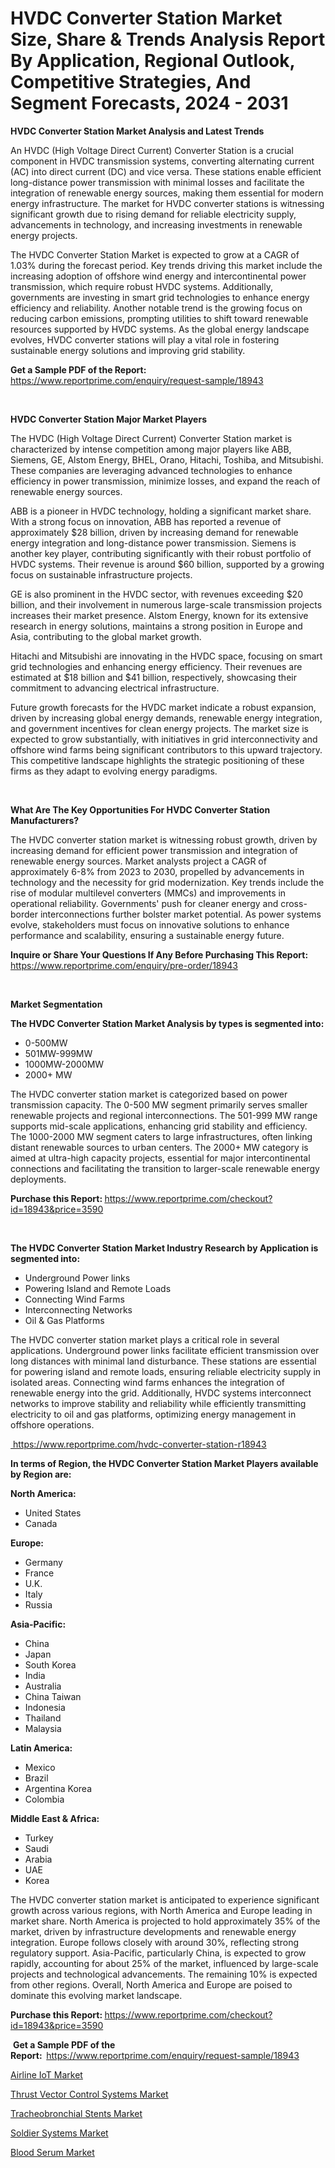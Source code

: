 <p><h1>HVDC Converter Station Market Size, Share & Trends Analysis Report By Application, Regional Outlook, Competitive Strategies, And Segment Forecasts, 2024 - 2031</h1></p><p><strong>HVDC Converter Station Market Analysis and Latest Trends</strong></p>
<p><p>An HVDC (High Voltage Direct Current) Converter Station is a crucial component in HVDC transmission systems, converting alternating current (AC) into direct current (DC) and vice versa. These stations enable efficient long-distance power transmission with minimal losses and facilitate the integration of renewable energy sources, making them essential for modern energy infrastructure. The market for HVDC converter stations is witnessing significant growth due to rising demand for reliable electricity supply, advancements in technology, and increasing investments in renewable energy projects.</p><p>The HVDC Converter Station Market is expected to grow at a CAGR of 1.03% during the forecast period. Key trends driving this market include the increasing adoption of offshore wind energy and intercontinental power transmission, which require robust HVDC systems. Additionally, governments are investing in smart grid technologies to enhance energy efficiency and reliability. Another notable trend is the growing focus on reducing carbon emissions, prompting utilities to shift toward renewable resources supported by HVDC systems. As the global energy landscape evolves, HVDC converter stations will play a vital role in fostering sustainable energy solutions and improving grid stability.</p></p>
<p><strong>Get a Sample PDF of the Report:&nbsp;</strong> <a href="https://www.reportprime.com/enquiry/request-sample/18943?utm_campaign=1131&utm_medium=2&utm_source=Github&utm_content=ia&utm_term=22112024&utm_id=hvdc-converter-station">https://www.reportprime.com/enquiry/request-sample/18943</a></p>
<p>&nbsp;</p>
<p><strong>HVDC Converter Station Major Market Players</strong></p>
<p><p>The HVDC (High Voltage Direct Current) Converter Station market is characterized by intense competition among major players like ABB, Siemens, GE, Alstom Energy, BHEL, Orano, Hitachi, Toshiba, and Mitsubishi. These companies are leveraging advanced technologies to enhance efficiency in power transmission, minimize losses, and expand the reach of renewable energy sources.</p><p>ABB is a pioneer in HVDC technology, holding a significant market share. With a strong focus on innovation, ABB has reported a revenue of approximately $28 billion, driven by increasing demand for renewable energy integration and long-distance power transmission. Siemens is another key player, contributing significantly with their robust portfolio of HVDC systems. Their revenue is around $60 billion, supported by a growing focus on sustainable infrastructure projects.</p><p>GE is also prominent in the HVDC sector, with revenues exceeding $20 billion, and their involvement in numerous large-scale transmission projects increases their market presence. Alstom Energy, known for its extensive research in energy solutions, maintains a strong position in Europe and Asia, contributing to the global market growth.</p><p>Hitachi and Mitsubishi are innovating in the HVDC space, focusing on smart grid technologies and enhancing energy efficiency. Their revenues are estimated at $18 billion and $41 billion, respectively, showcasing their commitment to advancing electrical infrastructure.</p><p>Future growth forecasts for the HVDC market indicate a robust expansion, driven by increasing global energy demands, renewable energy integration, and government incentives for clean energy projects. The market size is expected to grow substantially, with initiatives in grid interconnectivity and offshore wind farms being significant contributors to this upward trajectory. This competitive landscape highlights the strategic positioning of these firms as they adapt to evolving energy paradigms.</p></p>
<p>&nbsp;</p>
<p><strong>What Are The Key Opportunities For HVDC Converter Station Manufacturers?</strong></p>
<p><p>The HVDC converter station market is witnessing robust growth, driven by increasing demand for efficient power transmission and integration of renewable energy sources. Market analysts project a CAGR of approximately 6-8% from 2023 to 2030, propelled by advancements in technology and the necessity for grid modernization. Key trends include the rise of modular multilevel converters (MMCs) and improvements in operational reliability. Governments' push for cleaner energy and cross-border interconnections further bolster market potential. As power systems evolve, stakeholders must focus on innovative solutions to enhance performance and scalability, ensuring a sustainable energy future.</p></p>
<p><strong>Inquire or Share Your Questions If Any Before Purchasing This Report:</strong> <a href="https://www.reportprime.com/enquiry/pre-order/18943?utm_campaign=1131&utm_medium=2&utm_source=Github&utm_content=ia&utm_term=22112024&utm_id=hvdc-converter-station">https://www.reportprime.com/enquiry/pre-order/18943</a></p>
<p>&nbsp;</p>
<p><strong>Market Segmentation</strong></p>
<p><strong>The HVDC Converter Station Market Analysis by types is segmented into:</strong></p>
<p><ul><li>0-500MW</li><li>501MW-999MW</li><li>1000MW-2000MW</li><li>2000+ MW</li></ul></p>
<p><p>The HVDC converter station market is categorized based on power transmission capacity. The 0-500 MW segment primarily serves smaller renewable projects and regional interconnections. The 501-999 MW range supports mid-scale applications, enhancing grid stability and efficiency. The 1000-2000 MW segment caters to large infrastructures, often linking distant renewable sources to urban centers. The 2000+ MW category is aimed at ultra-high capacity projects, essential for major intercontinental connections and facilitating the transition to larger-scale renewable energy deployments.</p></p>
<p><strong>Purchase this Report:&nbsp;</strong><a href="https://www.reportprime.com/checkout?id=18943&price=3590&utm_campaign=1131&utm_medium=2&utm_source=Github&utm_content=ia&utm_term=22112024&utm_id=hvdc-converter-station">https://www.reportprime.com/checkout?id=18943&price=3590</a></p>
<p>&nbsp;</p>
<p><strong>The HVDC Converter Station Market Industry Research by Application is segmented into:</strong></p>
<p><ul><li>Underground Power links</li><li>Powering Island and Remote Loads</li><li>Connecting Wind Farms</li><li>Interconnecting Networks</li><li>Oil & Gas Platforms</li></ul></p>
<p><p>The HVDC converter station market plays a critical role in several applications. Underground power links facilitate efficient transmission over long distances with minimal land disturbance. These stations are essential for powering island and remote loads, ensuring reliable electricity supply in isolated areas. Connecting wind farms enhances the integration of renewable energy into the grid. Additionally, HVDC systems interconnect networks to improve stability and reliability while efficiently transmitting electricity to oil and gas platforms, optimizing energy management in offshore operations.</p></p>
<p><a href="https://www.reportprime.com/hvdc-converter-station-r18943?utm_campaign=1131&utm_medium=2&utm_source=Github&utm_content=ia&utm_term=22112024&utm_id=hvdc-converter-station">&nbsp;https://www.reportprime.com/hvdc-converter-station-r18943</a></p>
<p><strong>In terms of Region, the HVDC Converter Station Market Players available by Region are:</strong></p>
<p>
    <p> <strong> North America: </strong>
        <ul>
            <li>United States</li>
            <li>Canada</li>
        </ul>
        </p> 
    <p> <strong> Europe: </strong>
        <ul>
            <li>Germany</li>
            <li>France</li>
            <li>U.K.</li>
            <li>Italy</li>
            <li>Russia</li>
        </ul>
        </p> 
    <p> <strong> Asia-Pacific: </strong>
        <ul>
            <li>China</li>
            <li>Japan</li>
            <li>South Korea</li>
            <li>India</li>
            <li>Australia</li>
            <li>China Taiwan</li>
            <li>Indonesia</li>
            <li>Thailand</li>
            <li>Malaysia</li>
        </ul>
        </p> 
    <p> <strong> Latin America: </strong>
        <ul>
            <li>Mexico</li>
            <li>Brazil</li>
            <li>Argentina Korea</li>
            <li>Colombia</li>
        </ul>
        </p> 
    <p> <strong> Middle East & Africa: </strong>
        <ul>
            <li>Turkey</li>
            <li>Saudi</li>
            <li>Arabia</li>
            <li>UAE</li>
            <li>Korea</li>
        </ul>
    </p>
    </p>
<p><p>The HVDC converter station market is anticipated to experience significant growth across various regions, with North America and Europe leading in market share. North America is projected to hold approximately 35% of the market, driven by infrastructure developments and renewable energy integration. Europe follows closely with around 30%, reflecting strong regulatory support. Asia-Pacific, particularly China, is expected to grow rapidly, accounting for about 25% of the market, influenced by large-scale projects and technological advancements. The remaining 10% is expected from other regions. Overall, North America and Europe are poised to dominate this evolving market landscape.</p></p>
<p><strong>Purchase this Report: </strong><a href="https://www.reportprime.com/checkout?id=18943&price=3590&utm_campaign=1131&utm_medium=2&utm_source=Github&utm_content=ia&utm_term=22112024&utm_id=hvdc-converter-station">https://www.reportprime.com/checkout?id=18943&price=3590</a></p>
<p>&nbsp;<strong>Get a Sample PDF of the Report:&nbsp;&nbsp;</strong><a href="https://www.reportprime.com/enquiry/request-sample/18943?utm_campaign=1131&utm_medium=2&utm_source=Github&utm_content=ia&utm_term=22112024&utm_id=hvdc-converter-station">https://www.reportprime.com/enquiry/request-sample/18943</a></p>
<p><strong></strong></p>
<p><p><a href="https://www.linkedin.com/pulse/emerging-airline-iot-market-opportunities-analysis-investors-aeqne?utm_campaign=1131&utm_medium=2&utm_source=Github&utm_content=ia&utm_term=22112024&utm_id=hvdc-converter-station">Airline IoT Market</a></p><p><a href="https://www.linkedin.com/pulse/competitive-landscape-key-trends-thrust-vector-control-systems-g0qye?utm_campaign=1131&utm_medium=2&utm_source=Github&utm_content=ia&utm_term=22112024&utm_id=hvdc-converter-station">Thrust Vector Control Systems Market</a></p><p><a href="https://issuu.com/reportprime-2/docs/tracheobronchial-stents-market-size_fa67812e9bf64c?utm_campaign=1131&utm_medium=2&utm_source=Github&utm_content=ia&utm_term=22112024&utm_id=hvdc-converter-station">Tracheobronchial Stents Market</a></p><p><a href="https://www.linkedin.com/pulse/soldier-systems-market-growth-segmentation-regional-analysis-xfwme?utm_campaign=1131&utm_medium=2&utm_source=Github&utm_content=ia&utm_term=22112024&utm_id=hvdc-converter-station">Soldier Systems Market</a></p><p><a href="https://issuu.com/reportprime-2/docs/blood-serum-market-size-2030.pptx_cf277222d20e15?utm_campaign=1131&utm_medium=2&utm_source=Github&utm_content=ia&utm_term=22112024&utm_id=hvdc-converter-station">Blood Serum Market</a></p></p>
